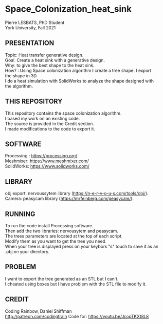 # Space_Colonization_heat_sink
Pierre LESBATS,
PhD Student  
York University,
Fall 2021  

## PRESENTATION
Topic: Heat transfer generative design.  
Goal: Create a heat sink with a generative design.  
Why: to give the best shape to the heat sink.  
How? : Using Space colonization algorithm I create a tree shape. I export the shape in 3D.  
       I do a heat simulation with SolidWorks to analyze the shape designed with the algorithm.  


## THIS REPOSITORY
This repository contains the space colonization algorithm.  
I based my work on an existing code.  
The source is provided in the Credit section.  
I made modifications to the code to export it.  


## SOFTWARE
Processing : https://processing.org/  
Meshmixer: https://www.meshmixer.com/  
SolidWorks: https://www.solidworks.com/  


## LIBRARY
obj export: nervoussytem library (https://n-e-r-v-o-u-s.com/tools/obj/).  
Camera: peasycam library (https://mrfeinberg.com/peasycam/).  


## RUNNING
To run the code install Processing software.  
Then add the two libraries: nervousytem and peasycam.  
The trees parameters are located at the top of each script.  
Modify them as you want to get the tree you need.  
When your tree is displayed press on your keybors "s" touch to save it as an .obj on your directory.  


## PROBLEM
I want to export the tree generated as an STL but I can't.  
I cheated using boxes but I have problem with the STL file to modify it.  


## CREDIT
Coding Rainbow,
Daniel Shiffman  
http://patreon.com/codingtrain
Code for: https://youtu.be/JcopTKXt8L8
